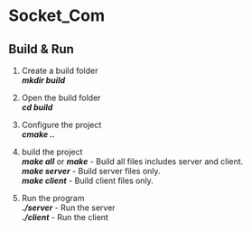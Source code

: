 # Socket_Com

## Build & Run

1. Create a build folder <br>
    ***mkdir build***

2. Open the build folder <br>
    ***cd build***

3. Configure the project <br>
    ***cmake ..***

4. build the project <br>
    ***make all*** or ***make*** - Build all files includes server and client. <br>
    ***make server***       - Build server files only.<br>
    ***make client***       - Build client files only.<br>

5. Run the program <br>
    ***./server*** - Run the server <br>
    ***./client*** - Run the client
